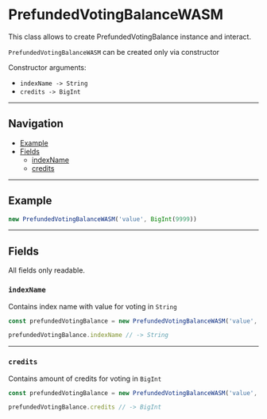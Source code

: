 # PrefundedVotingBalanceWASM

This class allows to create PrefundedVotingBalance instance and interact.

`PrefundedVotingBalanceWASM` can be created only via constructor

Constructor arguments: 
- `indexName -> String`
- `credits -> BigInt`

___
## Navigation

- [Example](#example)
- [Fields](#fields)
  - [indexName](#indexname)
  - [credits](#credits)
___
## Example

```js
new PrefundedVotingBalanceWASM('value', BigInt(9999))
```

___

## Fields
All fields only readable.

### `indexName`
Contains index name with value for voting in `String`

```js
const prefundedVotingBalance = new PrefundedVotingBalanceWASM('value', BigInt(9999))

prefundedVotingBalance.indexName // -> String
```

___

### `credits`
Contains amount of credits for voting in `BigInt`

```js
const prefundedVotingBalance = new PrefundedVotingBalanceWASM('value', BigInt(9999))

prefundedVotingBalance.credits // -> BigInt
```